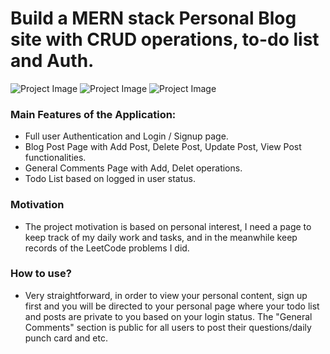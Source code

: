 # Build a MERN stack Personal Blog site with CRUD operations, to-do list and Auth.

![Project Image]("C:\Users\Owner\Desktop\LoginSignupPage.png")
![Project Image]("C:\Users\Owner\Desktop\MainPage.png")
![Project Image]("C:\Users\Owner\Desktop\ToDoList.png")

### Main Features of the Application:
- Full user Authentication and Login / Signup page.
- Blog Post Page with Add Post, Delete Post, Update Post, View Post functionalities.
- General Comments Page with Add, Delet operations.
- Todo List based on logged in user status.

### Motivation
- The project motivation is based on personal interest, I need a page to keep track of my daily work and tasks, and in the meanwhile keep records of the LeetCode problems I did.

### How to use?
- Very straightforward, in order to view your personal content, sign up first and you will be directed to your personal page where your todo list and posts are private to you based on your login status. The "General Comments" section is public for all users to post their questions/daily punch card and etc.
